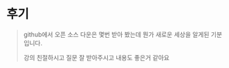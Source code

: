 # 후기	

> github에서 오픈 소스 다운은 몇번 받아 봤는데 뭔가 새로운 세상을 알게된 기분입니다.
>
> 강의 친절하시고 질문 잘 받아주시고 내용도 좋은거 같아요 
>
> 

